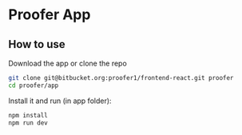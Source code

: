 # Proofer App

## How to use

Download the app or clone the repo
```bash
git clone git@bitbucket.org:proofer1/frontend-react.git proofer
cd proofer/app
```

Install it and run (in app folder):

```bash
npm install
npm run dev
```
